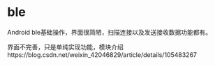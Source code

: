 # ble
Android ble基础操作，界面很简陋，扫描连接以及发送接收数据功能都有。

界面不完善，只是单纯实现功能，模块介绍https://blog.csdn.net/weixin_42046829/article/details/105483267
